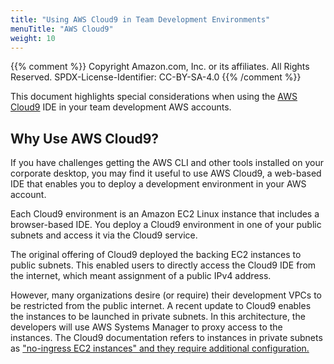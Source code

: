 ```yaml
---
title: "Using AWS Cloud9 in Team Development Environments"
menuTitle: "AWS Cloud9"
weight: 10
---
```


{{% comment %}}
Copyright Amazon.com, Inc. or its affiliates. All Rights Reserved.
SPDX-License-Identifier: CC-BY-SA-4.0
{{% /comment %}}

This document highlights special considerations when using the [AWS Cloud9](https://aws.amazon.com/cloud9/) IDE in your team development AWS accounts.

## Why Use AWS Cloud9?
If you have challenges getting the AWS CLI and other tools installed on your corporate desktop, you may find it useful to use AWS Cloud9, a web-based IDE that enables you to deploy a development environment in your AWS account.  

Each Cloud9 environment is an Amazon EC2 Linux instance that includes a browser-based IDE. You deploy a Cloud9 environment in one of your public subnets and access it via the Cloud9 service.

The original offering of Cloud9 deployed the backing EC2 instances to public subnets.  This enabled users to directly access the Cloud9 IDE from the internet, which meant assignment of a public IPv4 address.  

However, many organizations desire (or require) their development VPCs to be restricted from the public internet.  A recent update to Cloud9 enables the instances to be launched in private subnets.  In this architecture, the developers will use AWS Systems Manager to proxy access to the instances.  The Cloud9 documentation refers to instances in private subnets as ["no-ingress EC2 instances" and they require additional configuration.](https://docs.aws.amazon.com/cloud9/latest/user-guide/ec2-ssm.html)
